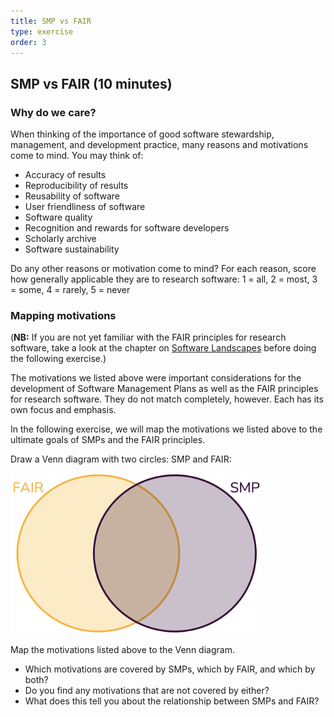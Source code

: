 ```yaml
---
title: SMP vs FAIR
type: exercise
order: 3
---
```


## SMP vs FAIR (10 minutes)

### Why do we care?

When thinking of the importance of good software stewardship, management, and development practice, many reasons and motivations come to mind.
You may think of:

- Accuracy of results
- Reproducibility of results
- Reusability of software
- User friendliness of software
- Software quality
- Recognition and rewards for software developers
- Scholarly archive
- Software sustainability

Do any other reasons or motivation come to mind?
For each reason, score how generally applicable they are to research software:
1 = all, 2 = most, 3 = some, 4 = rarely, 5 = never

### Mapping motivations

(**NB:** If you are not yet familiar with the FAIR principles for research software, take a look at the chapter on [Software Landscapes](/modules/softwarelandscape/slides) before doing the following exercise.)

The motivations we listed above were important considerations for the development of Software Management Plans as well as the FAIR principles for research software.
They do not match completely, however.
Each has its own focus and emphasis.

In the following exercise, we will map the motivations we listed above to the ultimate goals of SMPs and the FAIR principles.

Draw a Venn diagram with two circles: SMP and FAIR:

<img src="media/venn_fairsmp.png" width="400">

Map the motivations listed above to the Venn diagram.

- Which motivations are covered by SMPs, which by FAIR, and which by both?
- Do you find any motivations that are not covered by either?
- What does this tell you about the relationship between SMPs and FAIR?
